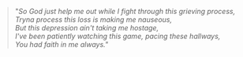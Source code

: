 >"*So God just help me out while I fight through this grieving process,*<br>
>*Tryna process this loss is making me nauseous,*<br>
>*But this depression ain't taking me hostage,*<br>
>*I've been patiently watching this game, pacing these hallways,*<br>
>*You had faith in me always."*<br>
